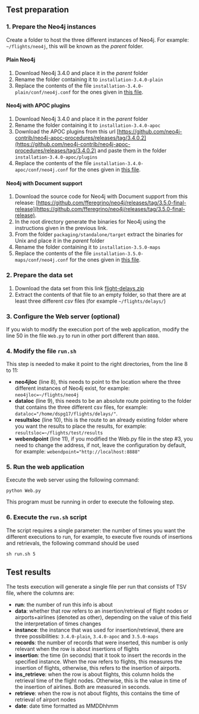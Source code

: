 ## Test preparation

### 1. Prepare the Neo4j instances

Create a folder to host the three different instances of Neo4j. For example: `~/flights/neo4j`, this will be known as the *parent* folder.

#### Plain Neo4j 

1. Download Neo4j 3.4.0 and place it in the *parent* folder
2. Rename the folder containing it to `installation-3.4.0-plain`
3. Replace the contents of the file `installation-3.4.0-plain/conf/neo4j.conf` for the ones given in [this file](https://github.com/fferegrino/n4j-test-setup/blob/master/conf-files/neo4j-plain.conf).

#### Neo4j with APOC plugins

1. Download Neo4j 3.4.0 and place it in the *parent* folder
2. Rename the folder containing it to `installation-3.4.0-apoc`
3. Download the APOC plugins from this url [https://github.com/neo4j-contrib/neo4j-apoc-procedures/releases/tag/3.4.0.2](https://github.com/neo4j-contrib/neo4j-apoc-procedures/releases/tag/3.4.0.2) and paste them in the folder `installation-3.4.0-apoc/plugins` 
4. Replace the contents of the file `installation-3.4.0-apoc/conf/neo4j.conf` for the ones given in [this file](https://github.com/fferegrino/n4j-test-setup/blob/master/conf-files/neo4j-apoc.conf).

#### Neo4j with Document support

1. Download the source code for Neo4j with Document support from this release: [https://github.com/fferegrino/neo4j/releases/tag/3.5.0-final-release](https://github.com/fferegrino/neo4j/releases/tag/3.5.0-final-release).
2. In the root directory generate the binaries for Neo4j using the instructions given in the previous link.
3. From the folder `packaging/standalone/target` extract the binaries for Unix and place it in the *parent* folder
4. Rename the folder containing it to `installation-3.5.0-maps`
5. Replace the contents of the file `installation-3.5.0-maps/conf/neo4j.conf` for the ones given in [this file](https://github.com/fferegrino/n4j-test-setup/blob/master/conf-files/neo4j-maps.conf).

### 2. Prepare the data set  

1. Download the data set from this link [flight-delays.zip](https://github.com/fferegrino/n4j-test-setup/releases/download/dataset/flight-delays.zip)
2. Extract the contents of that file to an empty folder, so that there are at least three different *csv* files (for example `~/flights/delays/`)

### 3. Configure the Web server (optional)

If you wish to modify the execution port of the web application, modify the line 50 in the file `Web.py` to run in other port different than `8888`.

### 4. Modify the file `run.sh` 

This step is needed to make it point to the right directories, from the line 8 to 11:

 - **neo4jloc** (line 8), this needs to point to the location where the three different instances of Neo4j exist, for example: `neo4jloc=~/flights/neo4j`
 - **dataloc** (line 9), this needs to be an absolute route pointing to the folder that contains the three different csv files, for example: `dataloc="/home/dspg17/flights/delays/"`.
- **resultsloc** (line 10), this is the route to an already existing folder where you want the results to place the results, for example: `resultsloc=~/flights/test/results`
- **webendpoint** (line 11), if you modified the Web.py file in the step #3, you need to change the address, if not, leave the configuration by default, for example: `webendpoint="http://localhost:8888"`

### 5. Run the web application

Execute the web server using the following command: 

```
python Web.py
```

This program must be running in order to execute the following step.

### 6.  Execute the `run.sh` script

The script requires a single parameter: the number of times you want the different executions to run, for example, to execute five rounds of insertions and retrievals, the following command should be used

```
sh run.sh 5
```

## Test results

The tests execution will generate a single file per run that consists of TSV file, where the columns are:
 - **run**: the number of run this info is about
 - **data**: whether that row refers to an insertion/retrieval of flight nodes or airports+airlines (denoted as other), depending on the value of this field the interpretation of times changes
 - **instance**: the instance that was used for insertion/retrieval, there are three possibilities: `3.4.0-plain`, `3.4.0-apoc` and `3.5.0-maps`
 - **records**: the number of records that were inserted, this number is only relevant when the row is about insertions of flights
 - **insertion**: the time (in seconds) that it took to insert the records in the specified instance. When the row refers to flights, this measures the insertion of flights, otherwise, this refers to the insertion of airports.
 - **ins_retrieve**: when the row is about flights, this column holds the retrieval time of the flight nodes.  Otherwise, this is the value in time of the insertion of airlines. Both are measured in seconds.
 - **retrieve**: when the row is not about flights, this contains the time of retrieval of airport nodes
 - **date**: date time formatted as MMDDhhmm
 
 
